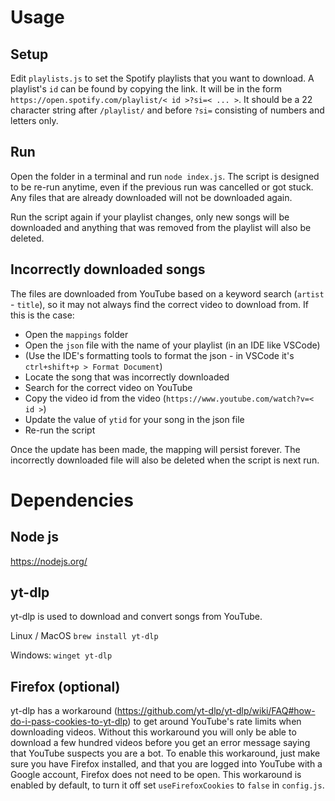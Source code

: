 # Usage

## Setup

Edit `playlists.js` to set the Spotify playlists that you want to download. A playlist's `id` can be found by copying
the link. It will be in the form `https://open.spotify.com/playlist/< id >?si=< ... >`. It should be a 22 character
string after `/playlist/` and before `?si=` consisting of numbers and letters only.

## Run

Open the folder in a terminal and run `node index.js`. The script is designed to be re-run anytime, even if the previous
run was cancelled or got stuck. Any files that are already downloaded will not be downloaded again.

Run the script again if your playlist changes, only new songs will be downloaded and anything that was removed from
the playlist will also be deleted.

## Incorrectly downloaded songs

The files are downloaded from YouTube based on a keyword search (`artist` - `title`), so it may not always find the
correct video to download from. If this is the case:

- Open the `mappings` folder
- Open the `json` file with the name of your playlist (in an IDE like VSCode)
- (Use the IDE's formatting tools to format the json - in VSCode it's `ctrl+shift+p > Format Document`)
- Locate the song that was incorrectly downloaded
- Search for the correct video on YouTube
- Copy the video id from the video (`https://www.youtube.com/watch?v=< id >`)
- Update the value of `ytid` for your song in the json file
- Re-run the script

Once the update has been made, the mapping will persist forever. The incorrectly downloaded file will also be deleted
when the script is next run.

# Dependencies

## Node js

https://nodejs.org/

## yt-dlp

yt-dlp is used to download and convert songs from YouTube.

Linux / MacOS
`brew install yt-dlp`

Windows:
`winget yt-dlp`

## Firefox (optional)

yt-dlp has a workaround (https://github.com/yt-dlp/yt-dlp/wiki/FAQ#how-do-i-pass-cookies-to-yt-dlp) to get around
YouTube's rate limits when downloading videos. Without this workaround you will only be able to download a few hundred
videos before you get an error message saying that YouTube suspects you are a bot. To enable this workaround, just make
sure you have Firefox installed, and that you are logged into YouTube with a Google account, Firefox does not need to be
open. This workaround is enabled by default, to turn it off set `useFirefoxCookies` to `false` in `config.js`.